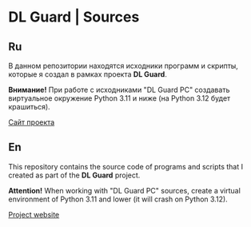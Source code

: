 # DL Guard | Sources

## Ru
В данном репозитории находятся исходники программ и скрипты, которые я создал в рамках проекта <strong>DL Guard</strong>.

<strong>Внимание!</strong> При работе с исходниками "DL Guard PC" создавать виртуальное окружение Python 3.11 и ниже (на Python 3.12 будет крашиться).

[Сайт проекта](https://dl-guard-web.vercel.app/)

## En
This repository contains the source code of programs and scripts that I created as part of the <strong>DL Guard</strong> project.

<strong>Attention!</strong> When working with "DL Guard PC" sources, create a virtual environment of Python 3.11 and lower (it will crash on Python 3.12).

[Project website](https://dl-guard-web.vercel.app/)
